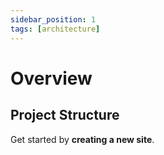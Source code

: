 ```yaml
---
sidebar_position: 1
tags: [architecture]
---
```


# Overview

## Project Structure

Get started by **creating a new site**.
